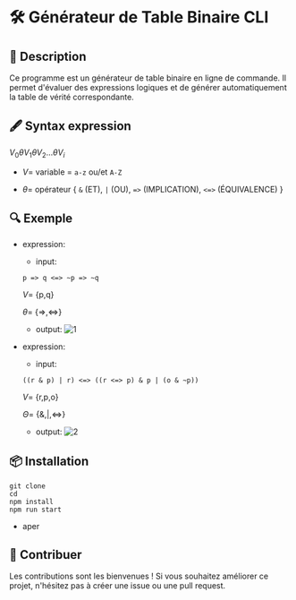 
# 🛠️ Générateur de Table Binaire CLI

## 📜 Description

Ce programme est un générateur de table binaire en ligne de commande. Il permet d'évaluer des expressions logiques et de générer automatiquement la table de vérité correspondante.

## 🖋️ Syntax expression

$V_0 \theta V_1 \theta V_2 ... \theta V_i$

  - $V=$ variable = `a-z` ou/et `A-Z`

  - $\theta=$ opérateur  { `&` (ET), `|` (OU), `=>` (IMPLICATION), `<=>` (ÉQUIVALENCE) }

 
## 🔍 Exemple

- expression:

  - input:
  ```shell
  p => q <=> ~p => ~q
  ```
  $V=$ {p,q}

  $\theta=$ {=>,<=>}
  - output:
![1](https://github.com/user-attachments/assets/f42fd679-3a7c-499b-bb39-7d6d05d95754)

  

- expression:

  - input:
  ```shell
  ((r & p) | r) <=> ((r <=> p) & p | (o & ~p))
  ```
  $V=$ {r,p,o}

  $\Theta=$ {&,|,<=>}

  - output:
  ![2](https://github.com/user-attachments/assets/1b2046bb-d68b-4b26-9a97-c226f18a98f4)



## 📦 Installation

```shell
git clone 
cd
npm install
npm run start 
```

- aper

## 🤝 Contribuer

Les contributions sont les bienvenues ! Si vous souhaitez améliorer ce projet, n'hésitez pas à créer une issue ou une pull request.






  
  
